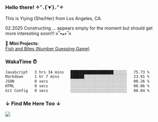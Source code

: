 ### Hello there! ✧⁺⸜(˙▾˙)⸝⁺✧

This is Yiying (She/Her) from Los Angeles, CA. <br />

02.2025
Constructing ... appears empty for the moment but should get more interesting soon!!! ฅ՞•ﻌ•՞ฅ 

<!--
- 🔭 I’m currently working on ...
- 🌱 I’m currently learning ...
- 👯 I’m looking to collaborate on ...
- 🤔 I’m looking for help with ...
- 💬 Ask me about ...
- 📫 How to reach me: ...
- 😄 Pronouns: ...
- ⚡ Fun fact: ...
-->

<!-- ### ꧁ Project Demos ꧂ -->
<!-- 🦊 __Full Stack / Front End:__ <br /> -->
<!-- [PKMN Center Online](https://pkmn-centerol.herokuapp.com/) <br /> -->
<!-- [Face Recognition Brain](https://facerecog-brn.herokuapp.com) -->

🐰 __Mini Projects:__ <br />
[Fish and Bites (Number Guessing Game)](https://yjie28.github.io/fish-and-bite/)

<!-- ### 🕊 Working On -->

<!-- ### 🌱 I Spend My Time On 🌲 -->
<!-- ✏️ __Learning__ ✨ -->

<!-- ↓ ★ ↓ -->

<!-- <p align="left"> -->
<!-- <img src="https://raw.githubusercontent.com/devicons/devicon/master/icons/react/react-original-wordmark.svg" alt="react" width="50" height="50" /> -->
<!-- <img src="https://raw.githubusercontent.com/devicons/devicon/master/icons/javascript/javascript-original.svg" alt="javascript" width="50" height="50" /> -->
<!-- <img src="https://raw.githubusercontent.com/devicons/devicon/master/icons/ruby/ruby-original.svg" alt="ruby" width="50" height="50" />  -->
<!-- </p> -->

### WakaTime ⏰

<!--START_SECTION:waka-->

```txt
JavaScript   3 hrs 34 mins   ███████████████████░░░░░░   75.73 %
Markdown     1 hr 7 mins     ██████░░░░░░░░░░░░░░░░░░░   23.91 %
JSON         0 secs          ░░░░░░░░░░░░░░░░░░░░░░░░░   00.26 %
HTML         0 secs          ░░░░░░░░░░░░░░░░░░░░░░░░░   00.06 %
Git Config   0 secs          ░░░░░░░░░░░░░░░░░░░░░░░░░   00.04 %
```

<!--END_SECTION:waka-->

  
### ​​​↓ Find Me Here Too ↓
<a href="https://linkedin.com/in/yjie28">
  <img src="https://img.shields.io/badge/linkedin-%230077B5.svg?&style=for-the-badge&logo=linkedin&logoColor=white">
</a>

<br />
<br />

<!-- Link to old GitHub Account(s): <br /> -->
<!-- https://github.com/sataivlis (very old school stuff) <br /> -->
<!-- https://www.github.com/yjie28 (old stuff) <br /> -->
<!-- https://github.com/y-jie28 (for learning Vue / on pause) -->
